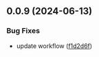 ## 0.0.9 (2024-06-13)


### Bug Fixes

* update workflow ([f1d2d6f](https://github.com/tiavina-mika/tiptap-parser/commit/f1d2d6f515bb462274390dad8d4703c4b375c53c))

